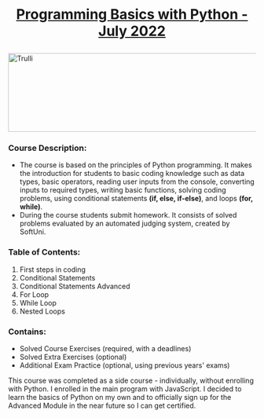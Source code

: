 <html>
<body>

# <a href="https://softuni.bg/trainings/3756/programming-basics-with-python-july-2022"><p align="center"> Programming Basics with Python - July 2022 </a><p>

<a href="https://softuni.bg/">
<img src="https://stringfixer.com/files/651542214.jpg" alt="Trulli" width="1218" height="160">
</a>

</body>
</html>

### Course Description:
- The course is based on the principles of Python programming. It makes the introduction for students to basic coding knowledge such as data types, basic operators, reading user inputs from the console, converting inputs to required types, writing basic functions, solving coding problems, using conditional statements **(if, else, if-else)**, and loops **(for, while)**.
- During the course students submit homework. It consists of solved problems evaluated by an automated judging system, created by SoftUni.

### Table of Contents:
1. First steps in coding  
2. Conditional Statements 
3. Conditional Statements Advanced 
4. For Loop   
5. While Loop          
6. Nested Loops   

### Contains:
- Solved Course Exercises (required, with a deadlines)
- Solved Extra Exercises (optional)
- Additional Exam Practice (optional, using previous years' exams)


This course was completed as a side course - individually, without enrolling with Python. I enrolled in the main program with JavaScript. 
I decided to learn the basics of Python on my own and to officially sign up for the Advanced Module in the near future so I can get certified.
